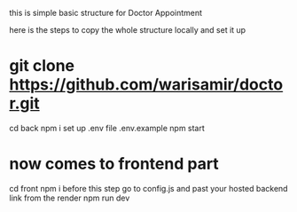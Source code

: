 this is simple basic structure for Doctor Appointment 

here is the steps to copy the whole structure locally and set it up 

# git clone https://github.com/warisamir/doctor.git

 cd back 
 npm i 
 set up .env file 
.env.example
 npm start 

# now comes to frontend part 
 cd front 
 npm i 
before this  step go to config.js and past your hosted backend link from the render
 npm run dev
